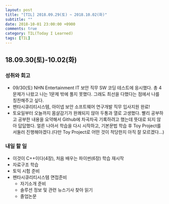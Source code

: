 ```yaml
---
layout: post
title: "[TIL] 2018.09.29(토) ~ 2018.10.02(화)"
subtitle: ""
date: 2018-10-01 23:00:00 +0900
comments: true
category: TIL(Today I Learned)
tags: [TIL]
---
```


## 18.09.30(토)-10.02(화)
### 성취와 회고
  - 09/30(토) NHN Entertainment IT 보안 직무 SW 코딩 테스트에 응시했다. 총 4문제가 나왔고 나는 1문제 밖에 풀지 못했다. 그래도 최선을 다했다는 점에서 나를 칭찬해주고 싶다.
  - 펜타시큐리티시스템, 아이넵 보안 소프트웨어 연구개발 직무 입사지원 완료!
  - 토요일부터 오늘까지 몸살감기가 완쾌되지 않아 두통과 열로 고생했다. 빨리 공부하고 공부한 내용을 요약해서 Github에 차곡차곡 기록하려고 했는데 뜻대로 되지 않아 답답했다. 얼른 나아서 학습을 다시 시작하고, 기본문법 학습 후 Toy Project를 서둘러 진행해야겠다.(다만 Toy Project로 어떤 것이 적당한지 아직 잘 모르겠다...)

### 내일 할 일
  - 이것이 C++이다(4장), 처음 배우는 파이썬(6장) 학습 재시작
  - 자료구조 학습
  - 토익 시험 준비
  - 펜타시큐리티시스템 면접준비
    - 자기소개 준비
    - 솔루션 정보 및 관련 뉴스기사 찾아 읽기
    - 졸업논문
